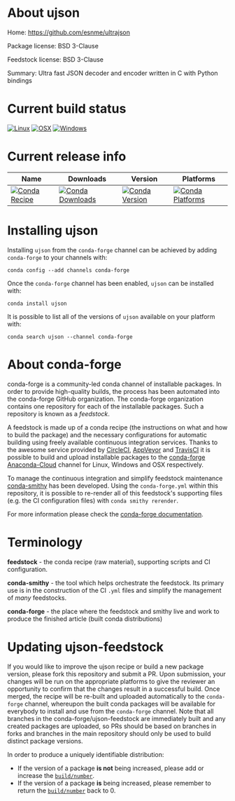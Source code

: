 About ujson
===========

Home: https://github.com/esnme/ultrajson

Package license: BSD 3-Clause

Feedstock license: BSD 3-Clause

Summary: Ultra fast JSON decoder and encoder written in C with Python bindings



Current build status
====================

[![Linux](https://img.shields.io/circleci/project/github/conda-forge/ujson-feedstock/master.svg?label=Linux)](https://circleci.com/gh/conda-forge/ujson-feedstock)
[![OSX](https://img.shields.io/travis/conda-forge/ujson-feedstock/master.svg?label=macOS)](https://travis-ci.org/conda-forge/ujson-feedstock)
[![Windows](https://img.shields.io/appveyor/ci/conda-forge/ujson-feedstock/master.svg?label=Windows)](https://ci.appveyor.com/project/conda-forge/ujson-feedstock/branch/master)

Current release info
====================

| Name | Downloads | Version | Platforms |
| --- | --- | --- | --- |
| [![Conda Recipe](https://img.shields.io/badge/recipe-ujson-green.svg)](https://anaconda.org/conda-forge/ujson) | [![Conda Downloads](https://img.shields.io/conda/dn/conda-forge/ujson.svg)](https://anaconda.org/conda-forge/ujson) | [![Conda Version](https://img.shields.io/conda/vn/conda-forge/ujson.svg)](https://anaconda.org/conda-forge/ujson) | [![Conda Platforms](https://img.shields.io/conda/pn/conda-forge/ujson.svg)](https://anaconda.org/conda-forge/ujson) |

Installing ujson
================

Installing `ujson` from the `conda-forge` channel can be achieved by adding `conda-forge` to your channels with:

```
conda config --add channels conda-forge
```

Once the `conda-forge` channel has been enabled, `ujson` can be installed with:

```
conda install ujson
```

It is possible to list all of the versions of `ujson` available on your platform with:

```
conda search ujson --channel conda-forge
```


About conda-forge
=================

conda-forge is a community-led conda channel of installable packages.
In order to provide high-quality builds, the process has been automated into the
conda-forge GitHub organization. The conda-forge organization contains one repository
for each of the installable packages. Such a repository is known as a *feedstock*.

A feedstock is made up of a conda recipe (the instructions on what and how to build
the package) and the necessary configurations for automatic building using freely
available continuous integration services. Thanks to the awesome service provided by
[CircleCI](https://circleci.com/), [AppVeyor](http://www.appveyor.com/)
and [TravisCI](https://travis-ci.org/) it is possible to build and upload installable
packages to the [conda-forge](https://anaconda.org/conda-forge)
[Anaconda-Cloud](http://docs.anaconda.org/) channel for Linux, Windows and OSX respectively.

To manage the continuous integration and simplify feedstock maintenance
[conda-smithy](http://github.com/conda-forge/conda-smithy) has been developed.
Using the ``conda-forge.yml`` within this repository, it is possible to re-render all of
this feedstock's supporting files (e.g. the CI configuration files) with ``conda smithy rerender``.

For more information please check the [conda-forge documentation](https://conda-forge.org/docs/).

Terminology
===========

**feedstock** - the conda recipe (raw material), supporting scripts and CI configuration.

**conda-smithy** - the tool which helps orchestrate the feedstock.
                   Its primary use is in the construction of the CI ``.yml`` files
                   and simplify the management of *many* feedstocks.

**conda-forge** - the place where the feedstock and smithy live and work to
                  produce the finished article (built conda distributions)


Updating ujson-feedstock
========================

If you would like to improve the ujson recipe or build a new
package version, please fork this repository and submit a PR. Upon submission,
your changes will be run on the appropriate platforms to give the reviewer an
opportunity to confirm that the changes result in a successful build. Once
merged, the recipe will be re-built and uploaded automatically to the
`conda-forge` channel, whereupon the built conda packages will be available for
everybody to install and use from the `conda-forge` channel.
Note that all branches in the conda-forge/ujson-feedstock are
immediately built and any created packages are uploaded, so PRs should be based
on branches in forks and branches in the main repository should only be used to
build distinct package versions.

In order to produce a uniquely identifiable distribution:
 * If the version of a package **is not** being increased, please add or increase
   the [``build/number``](http://conda.pydata.org/docs/building/meta-yaml.html#build-number-and-string).
 * If the version of a package **is** being increased, please remember to return
   the [``build/number``](http://conda.pydata.org/docs/building/meta-yaml.html#build-number-and-string)
   back to 0.